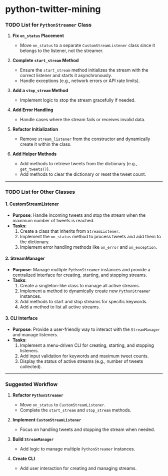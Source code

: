 # python-twitter-mining


### TODO List for `PythonStreamer` Class

1. **Fix `on_status` Placement**  
   - Move `on_status` to a separate `CustomStreamListener` class since it belongs to the listener, not the streamer.

2. **Complete `start_stream` Method**  
   - Ensure the `start_stream` method initializes the stream with the correct listener and starts it asynchronously.  
   - Handle exceptions (e.g., network errors or API rate limits).

3. **Add a `stop_stream` Method**  
   - Implement logic to stop the stream gracefully if needed.

4. **Add Error Handling**  
   - Handle cases where the stream fails or receives invalid data.

5. **Refactor Initialization**  
   - Remove `stream_listener` from the constructor and dynamically create it within the class.

6. **Add Helper Methods**  
   - Add methods to retrieve tweets from the dictionary (e.g., `get_tweets()`).  
   - Add methods to clear the dictionary or reset the tweet count.

---

### TODO List for Other Classes

#### 1. **CustomStreamListener**  
- **Purpose**: Handle incoming tweets and stop the stream when the maximum number of tweets is reached.  
- **Tasks**:  
  1. Create a class that inherits from `StreamListener`.  
  2. Implement the `on_status` method to process tweets and add them to the dictionary.  
  3. Implement error handling methods like `on_error` and `on_exception`.

#### 2. **StreamManager**  
- **Purpose**: Manage multiple `PythonStreamer` instances and provide a centralized interface for creating, starting, and stopping streams.  
- **Tasks**:  
  1. Create a singleton-like class to manage all active streams.  
  2. Implement a method to dynamically create new `PythonStreamer` instances.  
  3. Add methods to start and stop streams for specific keywords.  
  4. Add a method to list all active streams.

#### 3. **CLI Interface**  
- **Purpose**: Provide a user-friendly way to interact with the `StreamManager` and manage listeners.  
- **Tasks**:  
  1. Implement a menu-driven CLI for creating, starting, and stopping listeners.  
  2. Add input validation for keywords and maximum tweet counts.  
  3. Display the status of active streams (e.g., number of tweets collected).

---

### Suggested Workflow

1. **Refactor `PythonStreamer`**  
   - Move `on_status` to `CustomStreamListener`.  
   - Complete the `start_stream` and `stop_stream` methods.

2. **Implement `CustomStreamListener`**  
   - Focus on handling tweets and stopping the stream when needed.

3. **Build `StreamManager`**  
   - Add logic to manage multiple `PythonStreamer` instances.

4. **Create CLI**  
   - Add user interaction for creating and managing streams.
